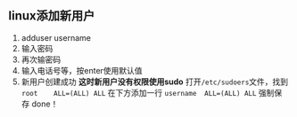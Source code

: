 ## linux添加新用户
1. adduser username
2. 输入密码
3. 再次输密码
4. 输入电话号等，按enter使用默认值
5. 新用户创建成功
**这时新用户没有权限使用sudo**
打开`/etc/sudoers`文件，找到`root    ALL=(ALL) ALL`
在下方添加一行
`username  ALL=(ALL) ALL`
强制保存
done！
